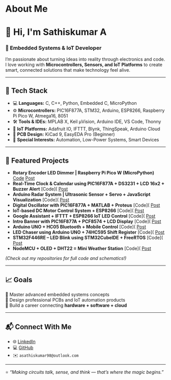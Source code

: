 # About Me
# 👋 Hi, I'm Sathiskumar A  

### 🧠 Embedded Systems & IoT Developer  
I’m passionate about turning ideas into reality through electronics and code. I love working with **Microcontrollers, Sensors, and IoT Platforms** to create smart, connected solutions that make technology feel alive.  

---

## 🔧 Tech Stack  
- 💻 **Languages:** C, C++, Python, Embedded C, MicroPython  
- ⚙️ **Microcontrollers:** PIC16F877A, STM32, Arduino, ESP8266, Raspberry Pi Pico W, Atmega16, 8051 
- 🛠️ **Tools & IDEs:** MPLAB X, Keil µVision, Arduino IDE, VS Code, Thonny  
- 📡 **IoT Platforms:** Adafruit IO, IFTTT, Blynk, ThingSpeak, Arduino Cloud  
- 🧩 **PCB Design:** KiCad 9, EasyEDA Pro (Beginner)  
- 🔋 **Special Interests:** Automation, Low-Power Systems, Smart Devices  

---

## 🚀 Featured Projects  
- **Rotary Encoder LED Dimmer | Raspberry Pi Pico W (MicroPython)** [Code](https://github.com/asathiskumar98-byte/Rotary-Encoder-LED-Dimmer-Raspberry-Pi-Pico-W-MicroPython-) [Post](https://www.linkedin.com/posts/asathiskumar_raspberrypipicow-micropython-embeddedsystems-activity-7383033704899727360-7YgN?utm_source=share&utm_medium=member_android&rcm=ACoAAB5ROKkBGTrivcCeC6teV4sXWxK-sacsDyw)
- **Real-Time Clock & Calendar using PIC16F877A + DS3231 + LCD 16x2 + Buzzer Alert** [Code]( [Post](https://www.linkedin.com/posts/asathiskumar_embeddedsystems-pic16f877a-ds3231-activity-7381531570433806336-LYrS?utm_source=share&utm_medium=member_android&rcm=ACoAAB5ROKkBGTrivcCeC6teV4sXWxK-sacsDyw)
- **Arduino Radar System | Ultrasonic Sensor + Servo + JavaScript Visualization** [Code]( [Post](https://www.linkedin.com/posts/asathiskumar_arduino-iot-embeddedsystems-activity-7380802679347978240-5bjG?utm_source=share&utm_medium=member_android&rcm=ACoAAB5ROKkBGTrivcCeC6teV4sXWxK-sacsDyw)
- **Digital Oscillator with PIC16F877A + MATLAB + Proteus** [Code]( [Post](https://www.linkedin.com/posts/asathiskumar_embeddedsystems-picmicrocontroller-proteus-activity-7377576819086172160-PDFS?utm_source=share&utm_medium=member_android&rcm=ACoAAB5ROKkBGTrivcCeC6teV4sXWxK-sacsDyw)
- **IoT-based DC Motor Control System + ESP8266** [Code]( [Post](https://www.linkedin.com/posts/asathiskumar_iot-esp8266-adafruitio-activity-7377179600537370624-0aiE?utm_source=share&utm_medium=member_android&rcm=ACoAAB5ROKkBGTrivcCeC6teV4sXWxK-sacsDyw)
- **Google Assistant + IFTTT + ESP8266 IoT LED Control** [Code]( [Post](https://www.linkedin.com/posts/asathiskumar_iot-arduino-esp8266-activity-7376160862610317312-Jkba?utm_source=share&utm_medium=member_android&rcm=ACoAAB5ROKkBGTrivcCeC6teV4sXWxK-sacsDyw)
- **Intro Banner with PIC16F877A + PCF8574 + LCD Display** [Code]( [Post](https://www.linkedin.com/posts/asathiskumar_embeddedsystems-pic16f877a-i2c-activity-7374981014986612736-Cfn0?utm_source=share&utm_medium=member_android&rcm=ACoAAB5ROKkBGTrivcCeC6teV4sXWxK-sacsDyw)
- **Arduino UNO + HC05 Bluetooth + Mobile Control** [Code]( [Post](https://www.linkedin.com/posts/asathiskumar_arduino-bluetooth-hc05-activity-7374632191986712576-dpF8?utm_source=share&utm_medium=member_android&rcm=ACoAAB5ROKkBGTrivcCeC6teV4sXWxK-sacsDyw)
- **LED Chaser using Arduino UNO + 74HC595 Shift Register** [Code]( [Post](https://www.linkedin.com/posts/asathiskumar_arduino-embeddedsystems-iot-activity-7374409087540924416-l98Z?utm_source=share&utm_medium=member_android&rcm=ACoAAB5ROKkBGTrivcCeC6teV4sXWxK-sacsDyw)
- **STM32F446RE – LED Blink using STM32CubeIDE + FreeRTOS** [Code]( [Post](https://www.linkedin.com/posts/asathiskumar_stm32-stm32cubeide-freertos-activity-7374285709563801600-DrO6?utm_source=share&utm_medium=member_android&rcm=ACoAAB5ROKkBGTrivcCeC6teV4sXWxK-sacsDyw)
- **NodeMCU + OLED + DHT22 = Mini Weather Station** [Code]( [Post](https://www.linkedin.com/posts/asathiskumar_iot-nodemcu-embeddedsystems-activity-7373907652592128001-ajrP?utm_source=share&utm_medium=member_android&rcm=ACoAAB5ROKkBGTrivcCeC6teV4sXWxK-sacsDyw)

*(Check out my repositories for full code and schematics!)*  

---

## 📈 Goals  
🎯 Master advanced embedded systems concepts  
🎯 Design professional PCBs and IoT automation products  
🎯 Build a career connecting **hardware + software + cloud**

---

## 📬 Connect With Me  
- 🌐 [LinkedIn](https://www.linkedin.com/in/asathiskumar)  
- 💻 [GitHub](https://github.com/asathiskumar98-byte)  
- ✉️ `asathiskumar98@outlook.com`  

---

⭐ *“Making circuits talk, sense, and think — that’s where the magic begins.”*

